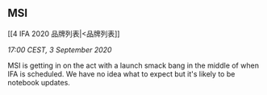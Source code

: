 ## MSI
[[4 IFA 2020 品牌列表|<品牌列表]]

_17:00 CEST, 3 September 2020_

MSI is getting in on the act with a launch smack bang in the middle of when IFA is scheduled. We have no idea what to expect but it's likely to be notebook updates.